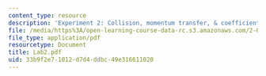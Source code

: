 ```yaml
---
content_type: resource
description: 'Experiment 2: Collision, momentum transfer, & coefficient of restitution'
file: /media/https%3A/open-learning-course-data-rc.s3.amazonaws.com/2-004-modeling-dynamics-and-control-ii-spring-2003/33b9f2e71012d7d4ddbc49e316611020_Lab2.pdf
file_type: application/pdf
resourcetype: Document
title: Lab2.pdf
uid: 33b9f2e7-1012-d7d4-ddbc-49e316611020
---
```

